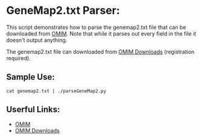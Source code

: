 GeneMap2.txt Parser:
====================

This script demonstrates how to parse the genemap2.txt file that can be downloaded from
[OMIM](https://omim.org/). Note that while it parses out every field in the file it 
doesn't output anything.

The genemap2.txt file can downloaded from [OMIM Downloads](https://omim.org/downloads)
(registration required).

Sample Use:
-----------

`cat genemap2.txt | ./parseGeneMap2.py`

Userful Links:
--------------

- [OMIM](https://omim.org/)
- [OMIM Downloads](https://omim.org/downloads)
